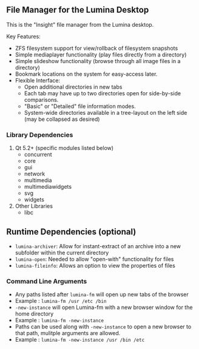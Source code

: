 ## File Manager for the Lumina Desktop

This is the "Insight" file manager from the Lumina desktop.

Key Features:
 * ZFS filesystem support for view/rollback of filesystem snapshots
 * Simple mediaplayer functionality (play files directly from a directory)
 * Simple slideshow functionality (browse through all image files in a directory)
 * Bookmark locations on the system for easy-access later.
 * Flexible Interface:
    * Open additional directories in new tabs
    * Each tab may have up to two directories open for side-by-side comparisons.
    * "Basic" or "Detailed" file information modes.
    * System-wide directories available in a tree-layout on the left side (may be collapsed as desired)

### Library Dependencies

1. Qt 5.2+ (specific modules listed below)
   * concurrent
   * core
   * gui
   * network
   * multimedia
   * multimediawidgets
   * svg
   * widgets
2. Other Libraries
   * libc

## Runtime Dependencies (optional)
* `lumina-archiver`: Allow for instant-extract of an archive into a new subfolder within the current directory
* `lumina-open`: Needed to allow "open-with" functionality for files
* `lumina-fileinfo`: Allows an option to view the properties of files

### Command Line Arguments

* Any paths listed after `lumina-fm` will open up new tabs of the browser
 * Example : `lumina-fm /usr /etc /bin`
* `-new-instance` will open Lumina-fm with a new browser window for the home directory
 * Example : `lumina-fm -new-instance`
* Paths can be used along with `-new-instance` to open a new browser to that path, mulitple arguments are allowed.  
 * Example : `lumina-fm -new-instance /usr /bin /etc`

 
